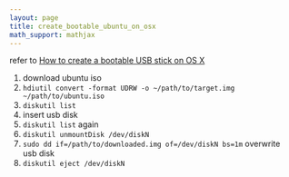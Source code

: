 ```yaml
---
layout: page
title: create_bootable_ubuntu_on_osx
math_support: mathjax
---
```



refer to [How to create a bootable USB stick on OS X](http://www.ubuntu.com/download/desktop/create-a-usb-stick-on-mac-osx)

1. download ubuntu iso
2. `hdiutil convert -format UDRW -o ~/path/to/target.img ~/path/to/ubuntu.iso`
3. `diskutil list`
4. insert usb disk
5. `diskutil list` again
6. `diskutil unmountDisk /dev/diskN`
7. `sudo dd if=/path/to/downloaded.img of=/dev/diskN bs=1m` overwrite usb disk
8. `diskutil eject /dev/diskN`


